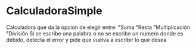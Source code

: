 # CalculadoraSimple
Calculadora que da la opcion de elegir entre:
°Suma
°Resta
°Multiplicación
°División
Si se escribe una palabra o no se escribe un numero donde es debido,
detecta el error y pide que vuelva a escribir lo que desea
